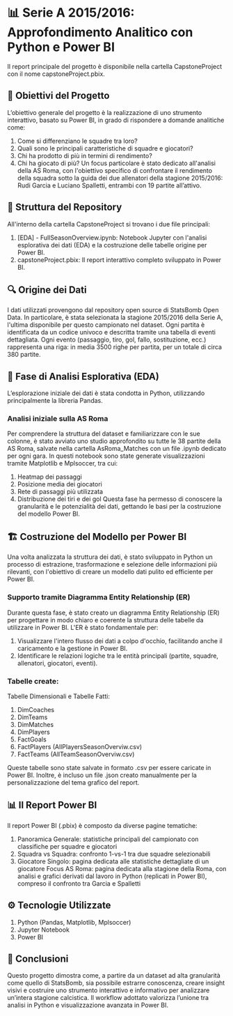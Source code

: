 # 📊 Serie A 2015/2016: Approfondimento Analitico con Python e Power BI

Il report principale del progetto è disponibile nella cartella CapstoneProject con il nome capstoneProject.pbix.

## 🎯 Obiettivi del Progetto
L’obiettivo generale del progetto è la realizzazione di uno strumento interattivo, basato su Power BI, in grado di rispondere a domande analitiche come:
1) Come si differenziano le squadre tra loro?
2) Quali sono le principali caratteristiche di squadre e giocatori?
3) Chi ha prodotto di più in termini di rendimento?
4) Chi ha giocato di più?
Un focus particolare è stato dedicato all'analisi della AS Roma, con l'obiettivo specifico di confrontare il rendimento della squadra sotto la guida dei due allenatori della stagione 2015/2016: Rudi Garcia e Luciano Spalletti, entrambi con 19 partite all’attivo.

## 📁 Struttura del Repository
All'interno della cartella CapstoneProject si trovano i due file principali:
1) [EDA] - FullSeasonOverview.ipynb: Notebook Jupyter con l'analisi esplorativa dei dati (EDA) e la costruzione delle tabelle origine per Power BI.
2) capstoneProject.pbix: Il report interattivo completo sviluppato in Power BI.

## 🔍 Origine dei Dati
I dati utilizzati provengono dal repository open source di StatsBomb Open Data.
In particolare, è stata selezionata la stagione 2015/2016 della Serie A, l'ultima disponibile per questo campionato nel dataset.
Ogni partita è identificata da un codice univoco e descritta tramite una tabella di eventi dettagliata. Ogni evento (passaggio, tiro, gol, fallo, sostituzione, ecc.) rappresenta una riga: in media 3500 righe per partita, per un totale di circa 380 partite.

## 🧠 Fase di Analisi Esplorativa (EDA)
L’esplorazione iniziale dei dati è stata condotta in Python, utilizzando principalmente la libreria Pandas.
### Analisi iniziale sulla AS Roma
Per comprendere la struttura del dataset e familiarizzare con le sue colonne, è stato avviato uno studio approfondito su tutte le 38 partite della AS Roma, salvate nella cartella AsRoma_Matches con un file .ipynb dedicato per ogni gara. In questi notebook sono state generate visualizzazioni tramite Matplotlib e Mplsoccer, tra cui:
1) Heatmap dei passaggi
2) Posizione media dei giocatori
3) Rete di passaggi più utilizzata
4) Distribuzione dei tiri e dei gol
Questa fase ha permesso di conoscere la granularità e le potenzialità dei dati, gettando le basi per la costruzione del modello Power BI.

## 🏗️ Costruzione del Modello per Power BI
Una volta analizzata la struttura dei dati, è stato sviluppato in Python un processo di estrazione, trasformazione e selezione delle informazioni più rilevanti, con l'obiettivo di creare un modello dati pulito ed efficiente per Power BI.
### Supporto tramite Diagramma Entity Relationship (ER)
Durante questa fase, è stato creato un diagramma Entity Relationship (ER) per progettare in modo chiaro e coerente la struttura delle tabelle da utilizzare in Power BI.
L'ER è stato fondamentale per:
1) Visualizzare l'intero flusso dei dati a colpo d'occhio, facilitando anche il caricamento e la gestione in Power BI.
2) Identificare le relazioni logiche tra le entità principali (partite, squadre, allenatori, giocatori, eventi).
### Tabelle create:
Tabelle Dimensionali e Tabelle Fatti:
1) DimCoaches
2) DimTeams
3) DimMatches
4) DimPlayers
1) FactGoals 
2) FactPlayers (AllPlayersSeasonOverviw.csv)
3) FactTeams (AllTeamSeasonOverviw.csv)

Queste tabelle sono state salvate in formato .csv per essere caricate in Power BI.
Inoltre, è incluso un file .json creato manualmente per la personalizzazione del tema grafico del report.

## 📊 Il Report Power BI
Il report Power BI (.pbix) è composto da diverse pagine tematiche:
1) Panoramica Generale: statistiche principali del campionato con classifiche per squadre e giocatori
2) Squadra vs Squadra: confronto 1-vs-1 tra due squadre selezionabili
3) Giocatore Singolo: pagina dedicata alle statistiche dettagliate di un giocatore
Focus AS Roma: pagina dedicata alla stagione della Roma, con analisi e grafici derivati dal lavoro in Python (replicati in Power BI), compreso il confronto tra Garcia e Spalletti

## ⚙️ Tecnologie Utilizzate
1) Python (Pandas, Matplotlib, Mplsoccer)
2) Jupyter Notebook
3) Power BI

## 📌 Conclusioni
Questo progetto dimostra come, a partire da un dataset ad alta granularità come quello di StatsBomb, sia possibile estrarre conoscenza, creare insight visivi e costruire uno strumento interattivo e informativo per analizzare un’intera stagione calcistica.
Il workflow adottato valorizza l’unione tra analisi in Python e visualizzazione avanzata in Power BI.
